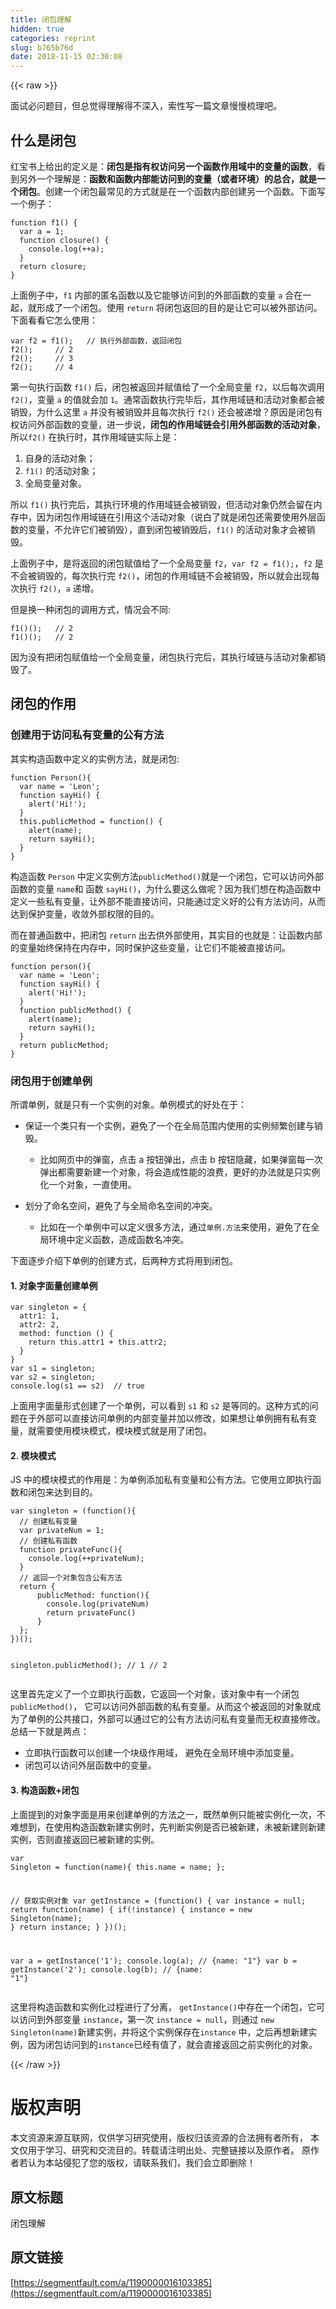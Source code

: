 ```yaml
---
title: 闭包理解
hidden: true
categories: reprint
slug: b765b76d
date: 2018-11-15 02:30:08
---
```


{{< raw >}}
<p>&#x9762;&#x8BD5;&#x5FC5;&#x95EE;&#x9898;&#x76EE;&#xFF0C;&#x4F46;&#x603B;&#x89C9;&#x5F97;&#x7406;&#x89E3;&#x5F97;&#x4E0D;&#x6DF1;&#x5165;&#xFF0C;&#x7D22;&#x6027;&#x5199;&#x4E00;&#x7BC7;&#x6587;&#x7AE0;&#x6162;&#x6162;&#x68B3;&#x7406;&#x5427;&#x3002;</p><h2>&#x4EC0;&#x4E48;&#x662F;&#x95ED;&#x5305;</h2><p>&#x7EA2;&#x5B9D;&#x4E66;&#x4E0A;&#x7ED9;&#x51FA;&#x7684;&#x5B9A;&#x4E49;&#x662F;&#xFF1A;<b>&#x95ED;&#x5305;&#x662F;&#x6307;&#x6709;&#x6743;&#x8BBF;&#x95EE;&#x53E6;&#x4E00;&#x4E2A;&#x51FD;&#x6570;&#x4F5C;&#x7528;&#x57DF;&#x4E2D;&#x7684;&#x53D8;&#x91CF;&#x7684;&#x51FD;&#x6570;</b>&#xFF0C;&#x770B;&#x5230;&#x53E6;&#x5916;&#x4E00;&#x4E2A;&#x7406;&#x89E3;&#x662F;&#xFF1A;<b>&#x51FD;&#x6570;&#x548C;&#x51FD;&#x6570;&#x5185;&#x90E8;&#x80FD;&#x8BBF;&#x95EE;&#x5230;&#x7684;&#x53D8;&#x91CF;&#xFF08;&#x6216;&#x8005;&#x73AF;&#x5883;&#xFF09;&#x7684;&#x603B;&#x5408;&#xFF0C;&#x5C31;&#x662F;&#x4E00;&#x4E2A;&#x95ED;&#x5305;</b>&#x3002;&#x521B;&#x5EFA;&#x4E00;&#x4E2A;&#x95ED;&#x5305;&#x6700;&#x5E38;&#x89C1;&#x7684;&#x65B9;&#x5F0F;&#x5C31;&#x662F;&#x5728;&#x4E00;&#x4E2A;&#x51FD;&#x6570;&#x5185;&#x90E8;&#x521B;&#x5EFA;&#x53E6;&#x4E00;&#x4E2A;&#x51FD;&#x6570;&#x3002;&#x4E0B;&#x9762;&#x5199;&#x4E00;&#x4E2A;&#x4F8B;&#x5B50;&#xFF1A;</p><pre><code>function f1() {
  var a = 1;
  function closure() {
    console.log(++a);
  } 
  return closure;
}</code></pre><p>&#x4E0A;&#x9762;&#x4F8B;&#x5B50;&#x4E2D;&#xFF0C;<code>f1</code> &#x5185;&#x90E8;&#x7684;&#x533F;&#x540D;&#x51FD;&#x6570;&#x4EE5;&#x53CA;&#x5B83;&#x80FD;&#x591F;&#x8BBF;&#x95EE;&#x5230;&#x7684;&#x5916;&#x90E8;&#x51FD;&#x6570;&#x7684;&#x53D8;&#x91CF; <code>a</code> &#x5408;&#x5728;&#x4E00;&#x8D77;&#xFF0C;&#x5C31;&#x5F62;&#x6210;&#x4E86;&#x4E00;&#x4E2A;&#x95ED;&#x5305;&#x3002;&#x4F7F;&#x7528; <code>return</code> &#x5C06;&#x95ED;&#x5305;&#x8FD4;&#x56DE;&#x7684;&#x76EE;&#x7684;&#x662F;&#x8BA9;&#x5B83;&#x53EF;&#x4EE5;&#x88AB;&#x5916;&#x90E8;&#x8BBF;&#x95EE;&#x3002;&#x4E0B;&#x9762;&#x770B;&#x770B;&#x5B83;&#x600E;&#x4E48;&#x4F7F;&#x7528;&#xFF1A;</p><pre><code>var f2 = f1();   // &#x6267;&#x884C;&#x5916;&#x90E8;&#x51FD;&#x6570;&#xFF0C;&#x8FD4;&#x56DE;&#x95ED;&#x5305;
f2();     // 2
f2();     // 3
f2();     // 4</code></pre><p>&#x7B2C;&#x4E00;&#x53E5;&#x6267;&#x884C;&#x51FD;&#x6570; <code>f1()</code> &#x540E;&#xFF0C;&#x95ED;&#x5305;&#x88AB;&#x8FD4;&#x56DE;&#x5E76;&#x8D4B;&#x503C;&#x7ED9;&#x4E86;&#x4E00;&#x4E2A;&#x5168;&#x5C40;&#x53D8;&#x91CF; <code>f2</code>&#xFF0C;&#x4EE5;&#x540E;&#x6BCF;&#x6B21;&#x8C03;&#x7528; <code>f2()</code>&#xFF0C;&#x53D8;&#x91CF; <code>a</code> &#x7684;&#x503C;&#x5C31;&#x4F1A;&#x52A0; <code>1</code>&#x3002;&#x901A;&#x5E38;&#x51FD;&#x6570;&#x6267;&#x884C;&#x5B8C;&#x6BD5;&#x540E;&#xFF0C;&#x5176;&#x4F5C;&#x7528;&#x57DF;&#x94FE;&#x548C;&#x6D3B;&#x52A8;&#x5BF9;&#x8C61;&#x90FD;&#x4F1A;&#x88AB;&#x9500;&#x6BC1;&#xFF0C;&#x4E3A;&#x4EC0;&#x4E48;&#x8FD9;&#x91CC; <code>a</code> &#x5E76;&#x6CA1;&#x6709;&#x88AB;&#x9500;&#x6BC1;&#x5E76;&#x4E14;&#x6BCF;&#x6B21;&#x6267;&#x884C; <code>f2()</code> &#x8FD8;&#x4F1A;&#x88AB;&#x9012;&#x589E;&#xFF1F;&#x539F;&#x56E0;&#x662F;&#x95ED;&#x5305;&#x6709;&#x6743;&#x8BBF;&#x95EE;&#x5916;&#x90E8;&#x51FD;&#x6570;&#x7684;&#x53D8;&#x91CF;&#xFF0C;&#x8FDB;&#x4E00;&#x6B65;&#x8BF4;&#xFF0C;<b>&#x95ED;&#x5305;&#x7684;&#x4F5C;&#x7528;&#x57DF;&#x94FE;&#x4F1A;&#x5F15;&#x7528;&#x5916;&#x90E8;&#x51FD;&#x6570;&#x7684;&#x6D3B;&#x52A8;&#x5BF9;&#x8C61;</b>&#xFF0C;&#x6240;&#x4EE5;<code>f2()</code> &#x5728;&#x6267;&#x884C;&#x65F6;&#xFF0C;&#x5176;&#x4F5C;&#x7528;&#x57DF;&#x94FE;&#x5B9E;&#x9645;&#x4E0A;&#x662F;&#xFF1A;</p><ol><li>&#x81EA;&#x8EAB;&#x7684;&#x6D3B;&#x52A8;&#x5BF9;&#x8C61;&#xFF1B;</li><li><code>f1()</code> &#x7684;&#x6D3B;&#x52A8;&#x5BF9;&#x8C61;&#xFF1B;</li><li>&#x5168;&#x5C40;&#x53D8;&#x91CF;&#x5BF9;&#x8C61;&#x3002;</li></ol><p>&#x6240;&#x4EE5; <code>f1()</code> &#x6267;&#x884C;&#x5B8C;&#x540E;&#xFF0C;&#x5176;&#x6267;&#x884C;&#x73AF;&#x5883;&#x7684;&#x4F5C;&#x7528;&#x57DF;&#x94FE;&#x4F1A;&#x88AB;&#x9500;&#x6BC1;&#xFF0C;&#x4F46;&#x6D3B;&#x52A8;&#x5BF9;&#x8C61;&#x4ECD;&#x7136;&#x4F1A;&#x7559;&#x5728;&#x5185;&#x5B58;&#x4E2D;&#xFF0C;&#x56E0;&#x4E3A;&#x95ED;&#x5305;&#x4F5C;&#x7528;&#x57DF;&#x94FE;&#x5728;&#x5F15;&#x7528;&#x8FD9;&#x4E2A;&#x6D3B;&#x52A8;&#x5BF9;&#x8C61;&#xFF08;&#x8BF4;&#x767D;&#x4E86;&#x5C31;&#x662F;&#x95ED;&#x5305;&#x8FD8;&#x9700;&#x8981;&#x4F7F;&#x7528;&#x5916;&#x5C42;&#x51FD;&#x6570;&#x7684;&#x53D8;&#x91CF;&#xFF0C;&#x4E0D;&#x5141;&#x8BB8;&#x5B83;&#x4EEC;&#x88AB;&#x9500;&#x6BC1;&#xFF09;&#xFF0C;&#x76F4;&#x5230;&#x95ED;&#x5305;&#x88AB;&#x9500;&#x6BC1;&#x540E;&#xFF0C;<code>f1()</code> &#x7684;&#x6D3B;&#x52A8;&#x5BF9;&#x8C61;&#x624D;&#x4F1A;&#x88AB;&#x9500;&#x6BC1;&#x3002;</p><p>&#x4E0A;&#x9762;&#x4F8B;&#x5B50;&#x4E2D;&#xFF0C;&#x662F;&#x5C06;&#x8FD4;&#x56DE;&#x7684;&#x95ED;&#x5305;&#x8D4B;&#x503C;&#x7ED9;&#x4E86;&#x4E00;&#x4E2A;&#x5168;&#x5C40;&#x53D8;&#x91CF; <code>f2</code>&#xFF0C;<code>var f2 = f1();</code>&#xFF0C;<code>f2</code> &#x662F;&#x4E0D;&#x4F1A;&#x88AB;&#x9500;&#x6BC1;&#x7684;&#xFF0C;&#x6BCF;&#x6B21;&#x6267;&#x884C;&#x5B8C; <code>f2()</code>&#xFF0C;&#x95ED;&#x5305;&#x7684;&#x4F5C;&#x7528;&#x57DF;&#x94FE;&#x4E0D;&#x4F1A;&#x88AB;&#x9500;&#x6BC1;&#xFF0C;&#x6240;&#x4EE5;&#x5C31;&#x4F1A;&#x51FA;&#x73B0;&#x6BCF;&#x6B21;&#x6267;&#x884C; <code>f2()</code>&#xFF0C;<code>a</code> &#x9012;&#x589E;&#x3002;</p><p>&#x4F46;&#x662F;&#x6362;&#x4E00;&#x79CD;&#x95ED;&#x5305;&#x7684;&#x8C03;&#x7528;&#x65B9;&#x5F0F;&#xFF0C;&#x60C5;&#x51B5;&#x4F1A;&#x4E0D;&#x540C;:</p><pre><code>f1()();   // 2
f1()();   // 2</code></pre><p>&#x56E0;&#x4E3A;&#x6CA1;&#x6709;&#x628A;&#x95ED;&#x5305;&#x8D4B;&#x503C;&#x7ED9;&#x4E00;&#x4E2A;&#x5168;&#x5C40;&#x53D8;&#x91CF;&#xFF0C;&#x95ED;&#x5305;&#x6267;&#x884C;&#x5B8C;&#x540E;&#xFF0C;&#x5176;&#x6267;&#x884C;&#x57DF;&#x94FE;&#x4E0E;&#x6D3B;&#x52A8;&#x5BF9;&#x8C61;&#x90FD;&#x9500;&#x6BC1;&#x4E86;&#x3002;</p><h2>&#x95ED;&#x5305;&#x7684;&#x4F5C;&#x7528;</h2><h3>&#x521B;&#x5EFA;&#x7528;&#x4E8E;&#x8BBF;&#x95EE;&#x79C1;&#x6709;&#x53D8;&#x91CF;&#x7684;&#x516C;&#x6709;&#x65B9;&#x6CD5;</h3><p>&#x5176;&#x5B9E;&#x6784;&#x9020;&#x51FD;&#x6570;&#x4E2D;&#x5B9A;&#x4E49;&#x7684;&#x5B9E;&#x4F8B;&#x65B9;&#x6CD5;&#xFF0C;&#x5C31;&#x662F;&#x95ED;&#x5305;:</p><pre><code>function Person(){
  var name = &apos;Leon&apos;;
  function sayHi() {
    alert(&apos;Hi!&apos;);
  }
  this.publicMethod = function() {
    alert(name);
    return sayHi();
  }
}</code></pre><p>&#x6784;&#x9020;&#x51FD;&#x6570; <code>Person</code> &#x4E2D;&#x5B9A;&#x4E49;&#x5B9E;&#x4F8B;&#x65B9;&#x6CD5;<code>publicMethod()</code>&#x5C31;&#x662F;&#x4E00;&#x4E2A;&#x95ED;&#x5305;&#xFF0C;&#x5B83;&#x53EF;&#x4EE5;&#x8BBF;&#x95EE;&#x5916;&#x90E8;&#x51FD;&#x6570;&#x7684;&#x53D8;&#x91CF; <code>name</code>&#x548C; &#x51FD;&#x6570; <code>sayHi()</code>&#xFF0C;&#x4E3A;&#x4EC0;&#x4E48;&#x8981;&#x8FD9;&#x4E48;&#x505A;&#x5462;&#xFF1F;&#x56E0;&#x4E3A;&#x6211;&#x4EEC;&#x60F3;&#x5728;&#x6784;&#x9020;&#x51FD;&#x6570;&#x4E2D;&#x5B9A;&#x4E49;&#x4E00;&#x4E9B;&#x79C1;&#x6709;&#x53D8;&#x91CF;&#xFF0C;&#x8BA9;&#x5916;&#x90E8;&#x4E0D;&#x80FD;&#x76F4;&#x63A5;&#x8BBF;&#x95EE;&#xFF0C;&#x53EA;&#x80FD;&#x901A;&#x8FC7;&#x5B9A;&#x4E49;&#x597D;&#x7684;&#x516C;&#x6709;&#x65B9;&#x6CD5;&#x8BBF;&#x95EE;&#xFF0C;&#x4ECE;&#x800C;&#x8FBE;&#x5230;&#x4FDD;&#x62A4;&#x53D8;&#x91CF;&#xFF0C;&#x6536;&#x655B;&#x5916;&#x90E8;&#x6743;&#x9650;&#x7684;&#x76EE;&#x7684;&#x3002;</p><p>&#x800C;&#x5728;&#x666E;&#x901A;&#x51FD;&#x6570;&#x4E2D;&#xFF0C;&#x628A;&#x95ED;&#x5305; <code>return</code> &#x51FA;&#x53BB;&#x4F9B;&#x5916;&#x90E8;&#x4F7F;&#x7528;&#xFF0C;&#x5176;&#x5B9E;&#x76EE;&#x7684;&#x4E5F;&#x5C31;&#x662F;&#xFF1A;&#x8BA9;&#x51FD;&#x6570;&#x5185;&#x90E8;&#x7684;&#x53D8;&#x91CF;&#x59CB;&#x7EC8;&#x4FDD;&#x6301;&#x5728;&#x5185;&#x5B58;&#x4E2D;&#xFF0C;&#x540C;&#x65F6;&#x4FDD;&#x62A4;&#x8FD9;&#x4E9B;&#x53D8;&#x91CF;&#xFF0C;&#x8BA9;&#x5B83;&#x4EEC;&#x4E0D;&#x80FD;&#x88AB;&#x76F4;&#x63A5;&#x8BBF;&#x95EE;&#x3002;</p><pre><code>function person(){
  var name = &apos;Leon&apos;;
  function sayHi() {
    alert(&apos;Hi!&apos;);
  }
  function publicMethod() {
    alert(name);
    return sayHi();
  }
  return publicMethod;
}</code></pre><h3>&#x95ED;&#x5305;&#x7528;&#x4E8E;&#x521B;&#x5EFA;&#x5355;&#x4F8B;</h3><p>&#x6240;&#x8C13;&#x5355;&#x4F8B;&#xFF0C;&#x5C31;&#x662F;&#x53EA;&#x6709;&#x4E00;&#x4E2A;&#x5B9E;&#x4F8B;&#x7684;&#x5BF9;&#x8C61;&#x3002;&#x5355;&#x4F8B;&#x6A21;&#x5F0F;&#x7684;&#x597D;&#x5904;&#x5728;&#x4E8E;&#xFF1A;</p><ul><li><p>&#x4FDD;&#x8BC1;&#x4E00;&#x4E2A;&#x7C7B;&#x53EA;&#x6709;&#x4E00;&#x4E2A;&#x5B9E;&#x4F8B;&#xFF0C;&#x907F;&#x514D;&#x4E86;&#x4E00;&#x4E2A;&#x5728;&#x5168;&#x5C40;&#x8303;&#x56F4;&#x5185;&#x4F7F;&#x7528;&#x7684;&#x5B9E;&#x4F8B;&#x9891;&#x7E41;&#x521B;&#x5EFA;&#x4E0E;&#x9500;&#x6BC1;&#x3002;</p><ul><li>&#x6BD4;&#x5982;&#x7F51;&#x9875;&#x4E2D;&#x7684;&#x5F39;&#x7A97;&#xFF0C;&#x70B9;&#x51FB; a &#x6309;&#x94AE;&#x5F39;&#x51FA;&#xFF0C;&#x70B9;&#x51FB; b &#x6309;&#x94AE;&#x9690;&#x85CF;&#xFF0C;&#x5982;&#x679C;&#x5F39;&#x7A97;&#x6BCF;&#x4E00;&#x6B21;&#x5F39;&#x51FA;&#x90FD;&#x9700;&#x8981;&#x65B0;&#x5EFA;&#x4E00;&#x4E2A;&#x5BF9;&#x8C61;&#xFF0C;&#x5C06;&#x4F1A;&#x9020;&#x6210;&#x6027;&#x80FD;&#x7684;&#x6D6A;&#x8D39;&#xFF0C;&#x66F4;&#x597D;&#x7684;&#x529E;&#x6CD5;&#x5C31;&#x662F;&#x53EA;&#x5B9E;&#x4F8B;&#x5316;&#x4E00;&#x4E2A;&#x5BF9;&#x8C61;&#xFF0C;&#x4E00;&#x76F4;&#x4F7F;&#x7528;&#x3002;</li></ul></li><li><p>&#x5212;&#x5206;&#x4E86;&#x547D;&#x540D;&#x7A7A;&#x95F4;&#xFF0C;&#x907F;&#x514D;&#x4E86;&#x4E0E;&#x5168;&#x5C40;&#x547D;&#x540D;&#x7A7A;&#x95F4;&#x7684;&#x51B2;&#x7A81;&#x3002;</p><ul><li>&#x6BD4;&#x5982;&#x5728;&#x4E00;&#x4E2A;&#x5355;&#x4F8B;&#x4E2D;&#x53EF;&#x4EE5;&#x5B9A;&#x4E49;&#x5F88;&#x591A;&#x65B9;&#x6CD5;&#xFF0C;&#x901A;&#x8FC7;<code>&#x5355;&#x4F8B;.&#x65B9;&#x6CD5;</code>&#x6765;&#x4F7F;&#x7528;&#xFF0C;&#x907F;&#x514D;&#x4E86;&#x5728;&#x5168;&#x5C40;&#x73AF;&#x5883;&#x4E2D;&#x5B9A;&#x4E49;&#x51FD;&#x6570;&#xFF0C;&#x9020;&#x6210;&#x51FD;&#x6570;&#x540D;&#x51B2;&#x7A81;&#x3002;</li></ul></li></ul><p>&#x4E0B;&#x9762;&#x9010;&#x6B65;&#x4ECB;&#x7ECD;&#x4E0B;&#x5355;&#x4F8B;&#x7684;&#x521B;&#x5EFA;&#x65B9;&#x5F0F;&#xFF0C;&#x540E;&#x4E24;&#x79CD;&#x65B9;&#x5F0F;&#x5C06;&#x7528;&#x5230;&#x95ED;&#x5305;&#x3002;</p><h4>1. &#x5BF9;&#x8C61;&#x5B57;&#x9762;&#x91CF;&#x521B;&#x5EFA;&#x5355;&#x4F8B;</h4><pre><code>var singleton = {
  attr1: 1,
  attr2: 2,
  method: function () {
    return this.attr1 + this.attr2;
  }
}
var s1 = singleton;
var s2 = singleton;
console.log(s1 == s2)  // true</code></pre><p>&#x4E0A;&#x9762;&#x7528;&#x5B57;&#x9762;&#x91CF;&#x5F62;&#x5F0F;&#x521B;&#x5EFA;&#x4E86;&#x4E00;&#x4E2A;&#x5355;&#x4F8B;&#xFF0C;&#x53EF;&#x4EE5;&#x770B;&#x5230; <code>s1</code> &#x548C; <code>s2</code> &#x662F;&#x7B49;&#x540C;&#x7684;&#x3002;&#x8FD9;&#x79CD;&#x65B9;&#x5F0F;&#x7684;&#x95EE;&#x9898;&#x5728;&#x4E8E;&#x5916;&#x90E8;&#x53EF;&#x4EE5;&#x76F4;&#x63A5;&#x8BBF;&#x95EE;&#x5355;&#x4F8B;&#x7684;&#x5185;&#x90E8;&#x53D8;&#x91CF;&#x5E76;&#x52A0;&#x4EE5;&#x4FEE;&#x6539;&#xFF0C;&#x5982;&#x679C;&#x60F3;&#x8BA9;&#x5355;&#x4F8B;&#x62E5;&#x6709;&#x79C1;&#x6709;&#x53D8;&#x91CF;&#xFF0C;&#x5C31;&#x9700;&#x8981;&#x4F7F;&#x7528;&#x6A21;&#x5757;&#x6A21;&#x5F0F;&#xFF0C;&#x6A21;&#x5757;&#x6A21;&#x5F0F;&#x5C31;&#x662F;&#x7528;&#x4E86;&#x95ED;&#x5305;&#x3002;</p><h4>2. &#x6A21;&#x5757;&#x6A21;&#x5F0F;</h4><p>JS &#x4E2D;&#x7684;&#x6A21;&#x5757;&#x6A21;&#x5F0F;&#x7684;&#x4F5C;&#x7528;&#x662F;&#xFF1A;&#x4E3A;&#x5355;&#x4F8B;&#x6DFB;&#x52A0;&#x79C1;&#x6709;&#x53D8;&#x91CF;&#x548C;&#x516C;&#x6709;&#x65B9;&#x6CD5;&#x3002;&#x5B83;&#x4F7F;&#x7528;&#x7ACB;&#x5373;&#x6267;&#x884C;&#x51FD;&#x6570;&#x548C;&#x95ED;&#x5305;&#x6765;&#x8FBE;&#x5230;&#x76EE;&#x7684;&#x3002;</p><pre><code>var singleton = (function(){
  // &#x521B;&#x5EFA;&#x79C1;&#x6709;&#x53D8;&#x91CF;
  var privateNum = 1;
  // &#x521B;&#x5EFA;&#x79C1;&#x6709;&#x51FD;&#x6570;
  function privateFunc(){
    console.log(++privateNum);
  }
  // &#x8FD4;&#x56DE;&#x4E00;&#x4E2A;&#x5BF9;&#x8C61;&#x5305;&#x542B;&#x516C;&#x6709;&#x65B9;&#x6CD5;
  return {
      publicMethod: function(){
        console.log(privateNum)
        return privateFunc()
      }
  };
})();

singleton.publicMethod();
// 1
// 2 </code></pre><p>&#x8FD9;&#x91CC;&#x9996;&#x5148;&#x5B9A;&#x4E49;&#x4E86;&#x4E00;&#x4E2A;&#x7ACB;&#x5373;&#x6267;&#x884C;&#x51FD;&#x6570;&#xFF0C;&#x5B83;&#x8FD4;&#x56DE;&#x4E00;&#x4E2A;&#x5BF9;&#x8C61;&#xFF0C;&#x8BE5;&#x5BF9;&#x8C61;&#x4E2D;&#x6709;&#x4E00;&#x4E2A;&#x95ED;&#x5305; <code>publicMethod()</code>&#xFF0C; &#x5B83;&#x53EF;&#x4EE5;&#x8BBF;&#x95EE;&#x5916;&#x90E8;&#x51FD;&#x6570;&#x7684;&#x79C1;&#x6709;&#x53D8;&#x91CF;&#x3002;&#x4ECE;&#x800C;&#x8FD9;&#x4E2A;&#x88AB;&#x8FD4;&#x56DE;&#x7684;&#x5BF9;&#x8C61;&#x5C31;&#x6210;&#x4E3A;&#x4E86;&#x5355;&#x4F8B;&#x7684;&#x516C;&#x5171;&#x63A5;&#x53E3;&#xFF0C;&#x5916;&#x90E8;&#x53EF;&#x4EE5;&#x901A;&#x8FC7;&#x5B83;&#x7684;&#x516C;&#x6709;&#x65B9;&#x6CD5;&#x8BBF;&#x95EE;&#x79C1;&#x6709;&#x53D8;&#x91CF;&#x800C;&#x65E0;&#x6743;&#x76F4;&#x63A5;&#x4FEE;&#x6539;&#x3002;&#x603B;&#x7ED3;&#x4E00;&#x4E0B;&#x5C31;&#x662F;&#x4E24;&#x70B9;&#xFF1A;</p><ul><li>&#x7ACB;&#x5373;&#x6267;&#x884C;&#x51FD;&#x6570;&#x53EF;&#x4EE5;&#x521B;&#x5EFA;&#x4E00;&#x4E2A;&#x5757;&#x7EA7;&#x4F5C;&#x7528;&#x57DF;&#xFF0C; &#x907F;&#x514D;&#x5728;&#x5168;&#x5C40;&#x73AF;&#x5883;&#x4E2D;&#x6DFB;&#x52A0;&#x53D8;&#x91CF;&#x3002;</li><li>&#x95ED;&#x5305;&#x53EF;&#x4EE5;&#x8BBF;&#x95EE;&#x5916;&#x5C42;&#x51FD;&#x6570;&#x4E2D;&#x7684;&#x53D8;&#x91CF;&#x3002;</li></ul><h4>3. &#x6784;&#x9020;&#x51FD;&#x6570;+&#x95ED;&#x5305;</h4><p>&#x4E0A;&#x9762;&#x63D0;&#x5230;&#x7684;&#x5BF9;&#x8C61;&#x5B57;&#x9762;&#x662F;&#x7528;&#x6765;&#x521B;&#x5EFA;&#x5355;&#x4F8B;&#x7684;&#x65B9;&#x6CD5;&#x4E4B;&#x4E00;&#xFF0C;&#x65E2;&#x7136;&#x5355;&#x4F8B;&#x53EA;&#x80FD;&#x88AB;&#x5B9E;&#x4F8B;&#x5316;&#x4E00;&#x6B21;&#xFF0C;&#x4E0D;&#x96BE;&#x60F3;&#x5230;&#xFF0C;&#x5728;&#x4F7F;&#x7528;&#x6784;&#x9020;&#x51FD;&#x6570;&#x65B0;&#x5EFA;&#x5B9E;&#x4F8B;&#x65F6;&#xFF0C;&#x5148;&#x5224;&#x65AD;&#x5B9E;&#x4F8B;&#x662F;&#x5426;&#x5DF2;&#x88AB;&#x65B0;&#x5EFA;&#xFF0C;&#x672A;&#x88AB;&#x65B0;&#x5EFA;&#x5219;&#x65B0;&#x5EFA;&#x5B9E;&#x4F8B;&#xFF0C;&#x5426;&#x5219;&#x76F4;&#x63A5;&#x8FD4;&#x56DE;&#x5DF2;&#x88AB;&#x65B0;&#x5EFA;&#x7684;&#x5B9E;&#x4F8B;&#x3002;</p><pre><code>var Singleton = function(name){
  this.name = name;
};

// &#x83B7;&#x53D6;&#x5B9E;&#x4F8B;&#x5BF9;&#x8C61;
var getInstance = (function() {
  var instance = null;
  return function(name) {
      if(!instance) {
          instance = new Singleton(name);
      }
      return instance;
  }
})();

var a = getInstance(&apos;1&apos;);
console.log(a);  // {name: &quot;1&quot;}
var b = getInstance(&apos;2&apos;);
console.log(b);  // {name: &quot;1&quot;}</code></pre><p>&#x8FD9;&#x91CC;&#x5C06;&#x6784;&#x9020;&#x51FD;&#x6570;&#x548C;&#x5B9E;&#x4F8B;&#x5316;&#x8FC7;&#x7A0B;&#x8FDB;&#x884C;&#x4E86;&#x5206;&#x79BB;&#xFF0C; <code>getInstance()</code>&#x4E2D;&#x5B58;&#x5728;&#x4E00;&#x4E2A;&#x95ED;&#x5305;&#xFF0C;&#x5B83;&#x53EF;&#x4EE5;&#x8BBF;&#x95EE;&#x5230;&#x5916;&#x90E8;&#x53D8;&#x91CF; <code>instance</code>&#xFF0C;&#x7B2C;&#x4E00;&#x6B21; <code>instance = null</code>&#xFF0C;&#x5219;&#x901A;&#x8FC7; <code>new Singleton(name)</code>&#x65B0;&#x5EFA;&#x5B9E;&#x4F8B;&#xFF0C;&#x5E76;&#x5C06;&#x8FD9;&#x4E2A;&#x5B9E;&#x4F8B;&#x4FDD;&#x5B58;&#x5728;<code>instance</code> &#x4E2D;&#xFF0C;&#x4E4B;&#x540E;&#x518D;&#x60F3;&#x65B0;&#x5EFA;&#x5B9E;&#x4F8B;&#xFF0C;&#x56E0;&#x4E3A;&#x95ED;&#x5305;&#x8BBF;&#x95EE;&#x5230;&#x7684;<code>instance</code>&#x5DF2;&#x7ECF;&#x6709;&#x503C;&#x4E86;&#xFF0C;&#x5C31;&#x4F1A;&#x76F4;&#x63A5;&#x8FD4;&#x56DE;&#x4E4B;&#x524D;&#x5B9E;&#x4F8B;&#x5316;&#x7684;&#x5BF9;&#x8C61;&#x3002;</p>
{{< /raw >}}

# 版权声明
本文资源来源互联网，仅供学习研究使用，版权归该资源的合法拥有者所有，
本文仅用于学习、研究和交流目的。转载请注明出处、完整链接以及原作者。
原作者若认为本站侵犯了您的版权，请联系我们，我们会立即删除！

## 原文标题
闭包理解

## 原文链接
[https://segmentfault.com/a/1190000016103385](https://segmentfault.com/a/1190000016103385)

